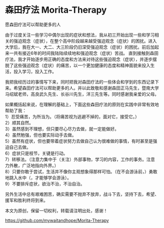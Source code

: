 # 森田疗法 Morita-Therapy
愿森田疗法可以帮助更多的人

由于过度关注一些学习中偶尔出现的症状和想法，我从初三开始出现一些和学习相关的强迫观念（症状），在整个高中阶段越来越受强迫观念（症状）的困扰。进入大学后，我在大一、大二、大三阶段仍旧深受强迫观念（症状）的困扰。前后加起来一共有接近6年的时间我陆陆续续地和强迫观念（症状）苦战。
直到接触到森田疗法，我才开始逐步用正确的态度和方法来对待这些强迫观念（症状），并逐步摆脱了这些强迫观念（症状）的痛苦，以一个更加健康的态度和精神面貌来投入生活，投入学习，投入工作。

我把我经历过的事情写下来，同时把我对森田疗法的一些体会和学到的东西记录下来。希望森田疗法可以帮助更多的人。并以此致敬和感谢森田正马先生，暨南大学马绍斌老师，高良武久先生、长谷川先生，洋三先生等。同时感谢我亲爱的父母。

如果概括起来说，在理解的基础上，下面这些森田疗法的原则在实践中非常有效地帮助了我：  
1）忍受痛苦，为所当为。（将痛苦视为逃避不掉的，面对它，接受它。）  
2）顺其自然。    
3）虽然感到不理想，但只要尽心尽力去做，就一定能做好。  
4）虽然勉强，但也要实际动手去做。  
5）虽然有症状，但也要带着症状努力去做自己认为很难做的事情，有时甚至是强迫自己去做。  
6）症状只是枝节，关键是行动。  
7）转移法。（注意力集中于（关注）外部事物，学习的内容，工作的事务。注意力外散，广泛地指向外界。）  
8）只要你敢于尝试，生活并不像你主观想象得那样可怕。（在不会游泳前，）勇敢地跳入水中（，才能够学会游泳）。  
9）不要排斥症状，欲治不治，不治自治。  

另外生活中总有艰难困苦，确实需要不抛弃不放弃，战斗下去，坚持下去，希望、援军和胜利终将到来。

本文为原创，保留一切权利，转载请注明出处，感谢！

https://github.com/mywaitandhope/Morita-Therapy
